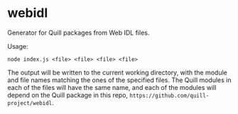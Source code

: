 # webidl
Generator for Quill packages from Web IDL files.

Usage:
```
node index.js <file> <file> <file> <file>
```
The output will be written to the current working directory, with the module and file names matching the ones of the specified files. The Quill modules in each of the files will have the same name, and each of the modules will depend on the Quill package in this repo, `https://github.com/quill-project/webidl`.